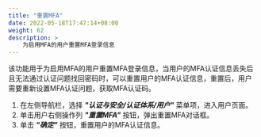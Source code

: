 ```yaml
---
title: "重置MFA"
date: 2022-05-18T17:47:14+08:00
weight: 62
description: >
    为启用MFA的用户重置MFA登录信息
---
```


该功能用于为启用MFA的用户重置MFA登录信息，当用户的MFA认证信息丢失后且无法通过认证问题找回密码时，可以重置用户的MFA认证信息，重置后，用户需要重新设置MFA认证问题，获取MFA认证码。

1. 在左侧导航栏，选择 **_"认证与安全/认证体系/用户"_** 菜单项，进入用户页面。
2. 单击用户右侧操作列 **_"重置MFA"_** 按钮，弹出重置MFA对话框。
3. 单击 **_"确定"_** 按钮，重置用户的MFA认证信息。